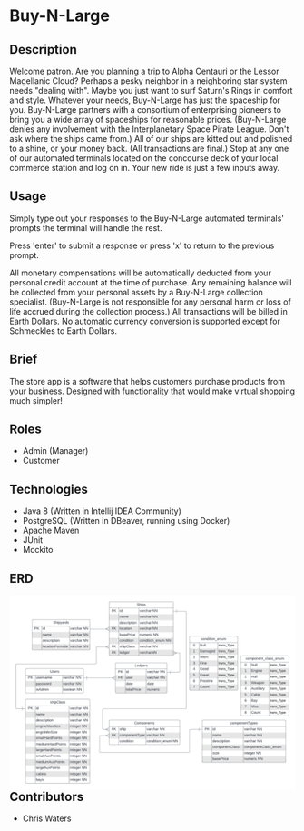 # Buy-N-Large

## Description
Welcome patron. Are you planning a trip to Alpha Centauri or the Lessor Magellanic Cloud? Perhaps a pesky neighbor in a neighboring star system needs "dealing with". Maybe you just want to surf Saturn's Rings in comfort and style. Whatever your needs, Buy-N-Large has just the spaceship for you.
Buy-N-Large partners with a consortium of enterprising pioneers to bring you a wide array of spaceships for reasonable prices. (Buy-N-Large denies any involvement with the Interplanetary Space Pirate League. Don't ask where the ships came from.) All of our ships are kitted out and polished to a shine, or your money back. (All transactions are final.) Stop at any one of our automated terminals located on the concourse deck of your local commerce station and log on in. Your new ride is just a few inputs away.

## Usage
Simply type out your responses to the Buy-N-Large automated terminals' prompts the terminal will handle the rest.

Press 'enter' to submit a response or press 'x' to return to the previous prompt.

All monetary compensations will be automatically deducted from your personal credit account at the time of purchase. Any remaining balance will be collected from your personal assets by a Buy-N-Large collection specialist. (Buy-N-Large is not responsible for any personal harm or loss of life accrued during the collection process.) All transactions will be billed in Earth Dollars. No automatic currency conversion is supported except for Schmeckles to Earth Dollars.

## Brief
The store app is a software that helps customers purchase products from your business. Designed with functionality that would make virtual shopping much simpler!

## Roles
* Admin (Manager)
* Customer

## Technologies
* Java 8 (Written in Intellij IDEA Community)
* PostgreSQL (Written in DBeaver, running using Docker)
* Apache Maven
* JUnit
* Mockito

## ERD
<img src="src/main/resources/P0 ERD.png" alt="ERD" style="float: left; margin-right: 10px;" />
<br><br>

## Contributors
* Chris Waters